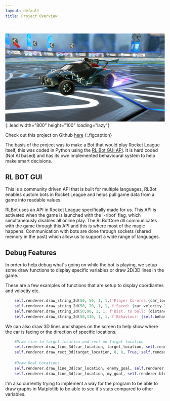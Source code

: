 ```yaml
---
layout: default
title: Project Overview

---
```


![RLBOT](/Images/rlbot.JPG){:.lead width="800" height="100" loading="lazy"}


Check out this project on Github [here](https://github.com/callumdevlin/RL-Bot)
{:.figcaption}


The basis of the project was to make a Bot that would play Rocket League itself, this was coded in Python using the [RL Bot GUI API](https://rlbot.org). It is hard coded (Not AI based) and has its own implemented behavioural system to help make smart decisions.

## RL BOT GUI
This is a community driven API that is built for multiple languages, RLBot enables custom bots in Rocket League and helps pull game data from a game into readable values. 

RLBot uses an API in Rocket League specifically made for us. This API is activated when the game is launched with the '-rlbot' flag, which simultaneously disables all online play. The RLBotCore dll communicates with the game through this API and this is where most of the magic happens. Communication with bots are done through sockets (shared memory in the past) which allow us to support a wide range of languages.


## Debug Features

In order to help debug what's going on while the bot is playing, we setup some draw functions to display specific variables or draw 2D/3D lines in the game.

These are a few examples of functions that are setup to display coordiantes and veloctiy etc.
~~~python
    self.renderer.draw_string_2d(50, 50, 1, 1,f'Player Co-ords:{car_location}', self.renderer.white())
    self.renderer.draw_string_2d(50, 70, 1, 1, f'Speed: {car_velocity.length():.1f}', self.renderer.white())
    self.renderer.draw_string_2d(50,90, 1, 1, f'Dist. to ball: {distance_to_ball:.1f}', self.renderer.white())
    self.renderer.draw_string_2d(50,110, 1, 1, f'Behaviour: {self.behaviour}', self.renderer.white())
~~~

We can also draw 3D lines and shapes on the screen to help show where the car is facing or the direction of specific locations.
~~~python
    #Draw line to target location and rect on target location
    self.renderer.draw_line_3d(car_location, target_location, self.renderer.white())
    self.renderer.draw_rect_3d(target_location, 8, 8, True, self.renderer.cyan(), centered=True)

    #Draw Goal Locations
    self.renderer.draw_line_3d(car_location, enemy_goal, self.renderer.orange())
    self.renderer.draw_line_3d(car_location, my_goal, self.renderer.blue())
~~~
I'm also currently trying to implement a way for the program to be able to draw graphs in Matplotlib to be able to see it's stats compared to other variables.